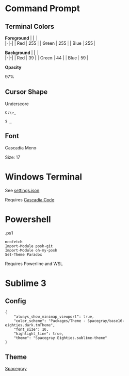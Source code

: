 # Command Prompt

## Terminal Colors
**Foreground**
| | |             
|-|-|
| Red   | 255 |
| Green | 255 |
| Blue  | 255 |

**Background**
| | |             
|-|-|
| Red   | 39  |
| Green | 44  |
| Blue  | 59  |

**Opacity**

97%

## Cursor Shape

Underscore
```
C:\>_
```

```
$ _
```

## Font

Cascadia Mono

Size: 17

# Windows Terminal

See [settings.json](https://github.com/Papr3ka/Papr3ka/tree/master/WT)

Requires [Cascadia Code](https://github.com/microsoft/cascadia-code/releases)

# Powershell

.ps1
```
neofetch
Import-Module posh-git
Import-Module oh-my-posh
Set-Theme Paradox
```

Requires Powerline and WSL


# Sublime 3

## Config
```
{
	"always_show_minimap_viewport": true,
	"color_scheme": "Packages/Theme - Spacegray/base16-eighties.dark.tmTheme",
	"font_size": 10,
	"highlight_line": true,
	"theme": "Spacegray Eighties.sublime-theme"
}
```

## Theme
[Spacegray](https://packagecontrol.io/packages/Theme%20-%20Spacegray)

